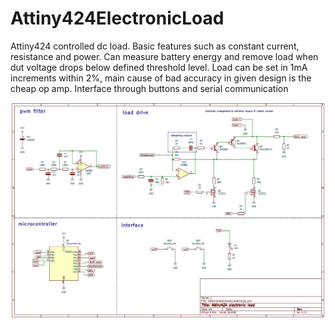 # Attiny424ElectronicLoad
Attiny424 controlled dc load. Basic features such as constant current, resistance and power. Can measure battery energy and remove load when dut voltage drops below defined threshold level. Load can be set in 1mA increments within 2%, main cause of bad accuracy in given design is the cheap op amp. Interface through buttons and serial communication


![schematic](https://github.com/aWanha/Attiny424ElectronicLoad/blob/main/schematic.jpg)
